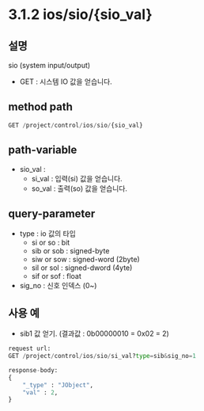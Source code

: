 ﻿# 3.1.2 ios/sio/{sio_val}

## 설명

sio (system input/output)

- GET : 시스템 IO 값을 얻습니다.

## method path

```python
GET /project/control/ios/sio/{sio_val}
```

## path-variable

- sio_val :
  - si_val : 입력(si) 값을 얻습니다.
  - so_val : 출력(so) 값을 얻습니다.

## query-parameter

- type : io 값의 타입
  - si or so : bit
  - sib or sob : signed-byte
  - siw or sow : signed-word (2byte)
  - sil or sol : signed-dword (4yte)
  - sif or sof : float
- sig_no : 신호 인덱스 (0~)

## 사용 예

- sib1 값 얻기. (결과값 : 0b00000010 = 0x02 = 2)

```python
request url:
GET /project/control/ios/sio/si_val?type=sib&sig_no=1

response-body:
{
	"_type" : "JObject",
    "val" : 2,
}
